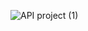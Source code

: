 ![API project (1)](https://user-images.githubusercontent.com/106417897/196821443-dc02c1d3-be46-4403-bd82-43e2889d8253.png)
